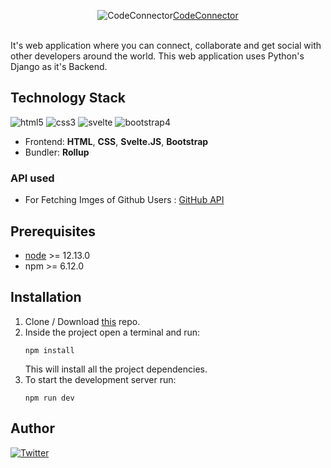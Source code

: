 <p align="center">
    <img src="https://yashas.pythonanywhere.com/static/img/code-solid.svg" alt="CodeConnector"><span><a href="https://yashas.pythonanywhere.com/code-connector/">CodeConnector</a></span>
    <br>
    <br>
</p>

It's web application where you can connect, collaborate and get social with other developers around the world. This web application uses Python's Django as it's Backend.

## Technology Stack
![html5](https://img.shields.io/badge/frontend-html5-orange?style=flat&logo=Html5)
![css3](https://img.shields.io/badge/frontend-css3-blue?style=flat&logo=CSS3)
![svelte](https://img.shields.io/badge/frontend-js-yellow?style=flat&logo=svelte)
![bootstrap4](https://img.shields.io/badge/pre--processor-sass-ff69b4?style=flat&logo=bootstrap)

* Frontend: **HTML**, **CSS**, **Svelte.JS**, **Bootstrap**
* Bundler: **Rollup**

### API used
* For Fetching Imges of Github Users : [GitHub API](https://developer.github.com/v3/)


## Prerequisites
* [node](https://nodejs.org/en/) >= 12.13.0
* npm >= 6.12.0

## Installation

1. Clone / Download [this](https://github.com/Yashas10Gowda/CodeConnectorFE) repo.
2. Inside the project open a terminal and run:
    ```
    npm install
    ```
    This will install all the project dependencies.
3. To start the development server run:
    ```
    npm run dev
    ```

## Author
[![Twitter](https://img.shields.io/badge/follow-%40yacchi_codes-1DA1F2?style=flat&logo=Instagram)](https://www.instagram.com/yacchi_codes) 

